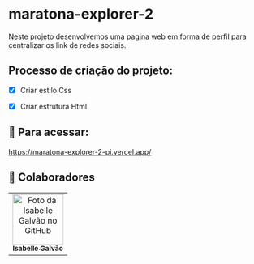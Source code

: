 # maratona-explorer-2

Neste projeto desenvolvemos uma pagina web em forma de perfil para centralizar os link de redes sociais.

## Processo de criação do projeto:

- [x] Criar estilo Css
- [x] Criar estrutura Html


## 👾 Para acessar:

https://maratona-explorer-2-pi.vercel.app/


## 🤝 Colaboradores

<table>
  <tr>
    <td align="center">
      <a href="#">
        <img src="https://avatars.githubusercontent.com/u/102769431?v=4" width="100px;" alt="Foto da Isabelle Galvão no GitHub"/><br>
        <sub>
          <b>Isabelle Galvão</b>
        </sub>
      </a>
    </td>
  </tr>
</table>
